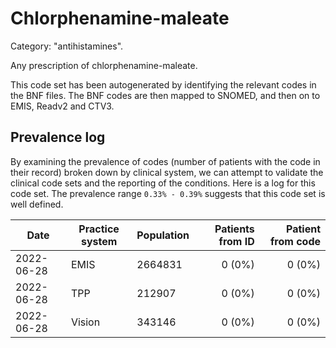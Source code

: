 # Chlorphenamine-maleate

Category: "antihistamines".

Any prescription of chlorphenamine-maleate.

This code set has been autogenerated by identifying the relevant codes in the BNF files. The BNF codes are then mapped to SNOMED, and then on to EMIS, Readv2 and CTV3.

## Prevalence log

By examining the prevalence of codes (number of patients with the code in their record) broken down by clinical system, we can attempt to validate the clinical code sets and the reporting of the conditions. Here is a log for this code set. The prevalence range `0.33% - 0.39%` suggests that this code set is well defined.

| Date       | Practice system | Population | Patients from ID | Patient from code |
| ---------- | --------------- | ---------- | ---------------: | ----------------: |
| 2022-06-28 | EMIS            | 2664831    |           0 (0%) |            0 (0%) |
| 2022-06-28 | TPP             | 212907     |           0 (0%) |            0 (0%) |
| 2022-06-28 | Vision          | 343146     |           0 (0%) |            0 (0%) |
